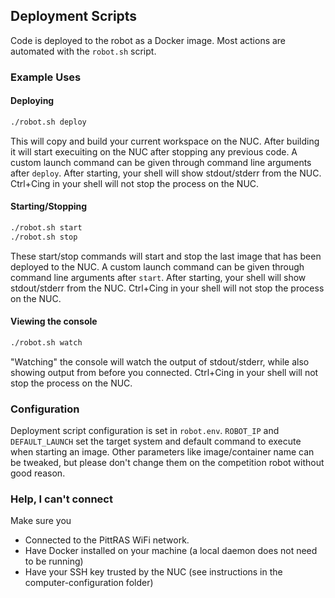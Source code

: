 
## Deployment Scripts

Code is deployed to the robot as a Docker image. Most actions are automated with the `robot.sh` script.

### Example Uses

#### Deploying
```bash
./robot.sh deploy
```

This will copy and build your current workspace on the NUC. After building it will start execuiting on the NUC after stopping any previous code. A custom launch command can be given through command line arguments after `deploy`. After starting, your shell will show stdout/stderr from the NUC. Ctrl+Cing in your shell will not stop the process on the NUC.

#### Starting/Stopping
```bash
./robot.sh start
./robot.sh stop
```

These start/stop commands will start and stop the last image that has been deployed to the NUC. A custom launch command can be given through command line arguments after `start`. After starting, your shell will show stdout/stderr from the NUC. Ctrl+Cing in your shell will not stop the process on the NUC.

#### Viewing the console
```bash
./robot.sh watch
```

"Watching" the console will watch the output of stdout/stderr, while also showing output from before you connected. Ctrl+Cing in your shell will not stop the process on the NUC.

### Configuration
Deployment script configuration is set in `robot.env`. `ROBOT_IP` and `DEFAULT_LAUNCH` set the target system and default command to execute when starting an image. Other parameters like image/container name can be tweaked, but please don't change them on the competition robot without good reason.

### Help, I can't connect

Make sure you

- Connected to the PittRAS WiFi network.
- Have Docker installed on your machine (a local daemon does not need to be running)
- Have your SSH key trusted by the NUC (see instructions in the computer-configuration folder)

